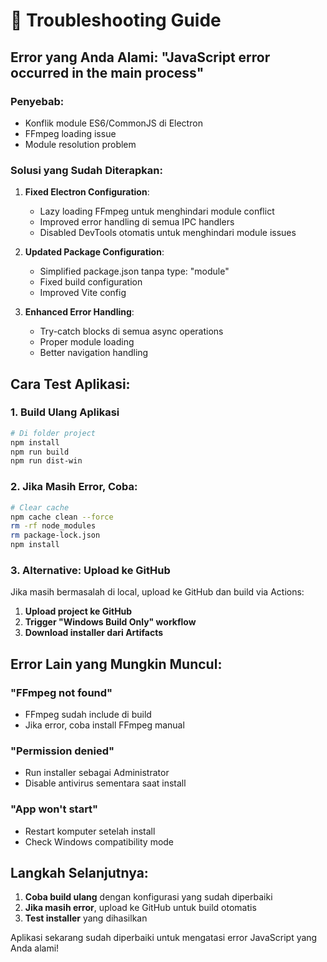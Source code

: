# 🔧 Troubleshooting Guide

## Error yang Anda Alami: "JavaScript error occurred in the main process"

### Penyebab:
- Konflik module ES6/CommonJS di Electron
- FFmpeg loading issue
- Module resolution problem

### Solusi yang Sudah Diterapkan:

1. **Fixed Electron Configuration**:
   - Lazy loading FFmpeg untuk menghindari module conflict
   - Improved error handling di semua IPC handlers
   - Disabled DevTools otomatis untuk menghindari module issues

2. **Updated Package Configuration**:
   - Simplified package.json tanpa type: "module"
   - Fixed build configuration
   - Improved Vite config

3. **Enhanced Error Handling**:
   - Try-catch blocks di semua async operations
   - Proper module loading
   - Better navigation handling

## Cara Test Aplikasi:

### 1. Build Ulang Aplikasi
```bash
# Di folder project
npm install
npm run build
npm run dist-win
```

### 2. Jika Masih Error, Coba:
```bash
# Clear cache
npm cache clean --force
rm -rf node_modules
rm package-lock.json
npm install
```

### 3. Alternative: Upload ke GitHub
Jika masih bermasalah di local, upload ke GitHub dan build via Actions:

1. **Upload project ke GitHub**
2. **Trigger "Windows Build Only" workflow**
3. **Download installer dari Artifacts**

## Error Lain yang Mungkin Muncul:

### "FFmpeg not found"
- FFmpeg sudah include di build
- Jika error, coba install FFmpeg manual

### "Permission denied"
- Run installer sebagai Administrator
- Disable antivirus sementara saat install

### "App won't start"
- Restart komputer setelah install
- Check Windows compatibility mode

## Langkah Selanjutnya:

1. **Coba build ulang** dengan konfigurasi yang sudah diperbaiki
2. **Jika masih error**, upload ke GitHub untuk build otomatis
3. **Test installer** yang dihasilkan

Aplikasi sekarang sudah diperbaiki untuk mengatasi error JavaScript yang Anda alami!